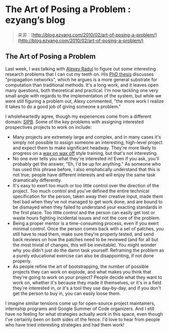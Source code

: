 <!--yml
category: 未分类
date: 2024-07-01 18:18:26
-->

# The Art of Posing a Problem : ezyang’s blog

> 来源：[http://blog.ezyang.com/2010/02/art-of-posing-a-problem/](http://blog.ezyang.com/2010/02/art-of-posing-a-problem/)

## The Art of Posing a Problem

Last week, I was talking with [Alexey Radul](http://web.mit.edu/~axch/www/) to figure out some interesting research problems that I can cut my teeth on. His [PhD thesis](http://web.mit.edu/~axch/www/phd-thesis.pdf) discusses "propagation networks", which he argues is a more general substrate for computation than traditional methods. It's a long work, and it leaves open many questions, both theoretical and practical. I'm now tackling one very small angle with regards to the implementation of the system, but while we were still figuring a problem out, Alexy commented, "the more work I realize it takes to do a good job of giving someone a problem."

I wholeheartedly agree, though my experiences come from a different domain: [SIPB](http://sipb.mit.edu). Some of the key problems with assigning interested prospectives projects to work on include:

*   Many projects are extremely large and complex, and in many cases it's simply not possible to assign someone an interesting, high-level project and expect them to make significant headway. They're more likely to progress on a [wax on wax off](http://tvtropes.org/pmwiki/pmwiki.php/Main/WaxOnWaxOff) style training, but that's not interesting.
*   No one ever tells you what they're interested in! Even if you ask, you'll probably get the answer, "Eh, I'd be up for anything." As someone who has used this phrase before, I also emphatically understand that this is not true; people have different interests and will enjoy the same task dramatically differently.
*   It's easy to exert too much or too little control over the direction of the project. Too much control and you've defined the entire technical specification for the person, taken away their creative input, made them feel bad when they've not managed to get work done, and are bound to be dismayed when they failed to understand your exacting standards in the first place. Too little control and the person can easily get lost or waste hours fighting incidental issues and not the core of the problem.
*   Being a proper mentor is a time-consuming process, even if you exert minimal control. Once the person comes back with a set of patches, you still have to read them, make sure they're properly tested, and send back reviews on how the patches need to be reviewed (and for all but the most trivial of changes, this will be inevitable). You might wonder why you didn't just do the damn task yourself. Reframing the problem as a purely educational exercise can also be disappointing, if not done properly.
*   As people refine the art of bootstrapping, the number of possible projects they can work on explode, and what makes you think that they're going to work on *your* project? People decide what they want to work on, whether it's because they made it themselves, or it's in a field they're interested in, or it's a tool they use day-by-day, and if you don't get the person to buy in, you can easily loose them.

I imagine similar tensions come up for open-source project maintainers, internship programs and Google Summer of Code organizers. And I still have no feeling for what strategies actually *work* in this space, even though I've certainly been on both sides of the fence. I'd love to hear from people who have tried interesting strategies and had them work!